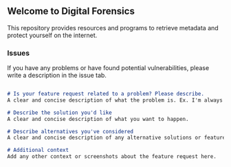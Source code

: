 ## Welcome to Digital Forensics

This repository provides resources and programs to retrieve metadata and protect yourself on the internet.

### Issues

If you have any problems or have found potential vulnerabilities, please write a description in the issue tab.

```markdown

# Is your feature request related to a problem? Please describe.
A clear and concise description of what the problem is. Ex. I'm always frustrated when [...]

# Describe the solution you'd like
A clear and concise description of what you want to happen.

# Describe alternatives you've considered
A clear and concise description of any alternative solutions or features you've considered.

# Additional context
Add any other context or screenshots about the feature request here.

```
